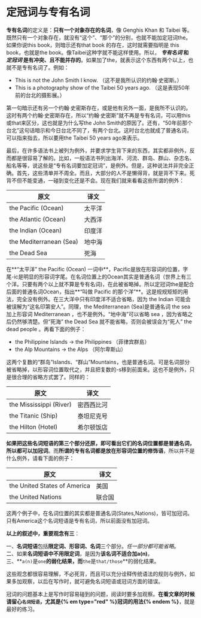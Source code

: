# 定冠词与专有名词

**专有名词**的定义是：**只有一个对象存在的名词**，像 Genghis Khan 和 Taibei 等。既然只有一个对象存在，就没有“这个”、“那个”的分别，也就不能加定冠词the。如果你说this book，则暗示还有that book 的存在，这时就需要指明是 this book，也就是the book。像Taibei这种字就不能这样使用。所以， ***专有名词* 和 *定冠词* 是有冲突、且不能并存的**。如果加了the，就表示这个东西有两个以上，也就不是专有名词了。例如：
>  
- This is not the John Smith I know.
（这不是我所认识的约翰·史密斯。）
- This is a photography show of the Taibei 50 years ago.
（这是表现50年前的台北的摄影展。）

第一句暗示还有另一个约翰·史密斯存在，或是他有另外一面，是我所不认识的。这时有两个约翰·史密斯存在，所以“约翰·史密斯”就不再是专有名词，可以用this或that来区分，这也就是为什么写the John Smith的原因了。还有，“50年前那个台北”这句话暗示和今日台北不同了，有两个台北。这时台北也就成了普通名词，可以指来指去，所以要用the Taibei 50 years ago来表示。

最后，在许多语法书上被列为例外，并要求学生背下来的东西，其实都非例外，反而都是很容易了解的。比如，一般语法书列出海洋、河流、群岛、群山、杂志名、船名等等，说这些是“专有名词要加定冠词”，是例外。但是，这种说法并非完全正确。首先，这些清单并不周全。而且，大部分的人不是懒得背，就是背不下来。死背不但不能变通，一碰到变化还是不会。现在我们就来看看这些所谓的例外：
>  
|原文   |译文   |
|---|---|
|   the Pacific (Ocean)|太平洋   |
|   the Atlantic (Ocean)|大西洋   |
|   the Indian (Ocean)|印度洋   |
|   the Mediterranean (Sea)|地中海   |
|   the Dead Sea|死海   |

在**“太平洋” the Pacific (Ocean) 一词中**，Pacific是放在形容词的位置，字尾-ic是明显的形容词字尾。在名词位置上的Ocean其实是普通名词（世界上有三个洋。只要有两个以上就不算是专有名词)，在此被省略掉。所以定冠词the是配合后面的普通名词Ocean，指出**“叫做 Pacific 的那个洋”**。这是规规矩矩的用法，完全没有例外。在三大洋中只有印度洋不适合省略，因为 the Indian 可能会被误解为“这名印第安人”。同理，the Mediterranean (Sea)是普通名词 the sea 加上形容词 Mediterranean ，也不是例外。“地中海”可以省略 sea ，因为省略之后仍然够清楚。但“死海” the Dead Sea 就不能省略，否则会被误会为“死人” the dead people 。再看下面的例子：
>  
- the Philippine Islands → the Philippines （菲律宾群島）
- the Alp Mountains → the Alps （阿尔卑斯山）

这两个复数的“群岛”Islands、“群山”Mountains，也是普通名词。可是名词部分被省略掉，以形容词位置取代之，并且把复数的-s移到前面来。这也不是例外，只是很合理的省略方式罢了。同样的：
>  
|原文   |译文   |
|---|---|
|the Mississippi (River)   |密西西比河   |
|the Titanic (Ship)  |泰坦尼克号   |
|the Hilton (Hotel)   |希尔顿饭店   |

**如果把这些名词短语的第三个部分还原，即可看出它们的名词位置都是普通名词，所以都可以加冠词**。而**所谓的专有名词都是放在形容词位置的修饰语**，所以并不是什么例外，请看下面的例子：
>  
|原文   |译文   |
|---|---|
|the United States of America   |美国   |
|the United Nations   |联合国   |

这两个例子中，在名词位置的其实都是普通名词(States,Nations)，皆可加冠词。只有America这个名词短语是专有名词，所以前面没有加冠词。

**以上的叙述中，重要观念有三**：
>  
一、**名词短语**包括**限定词、形容词、名词**三个部分。*任一部分都可能省略*。  
二、如果**名词短语中不用限定词**，是因为**该名词不适合加a(n)**。  
三、**`a(n)`是`one`**的弱化结果，而**`the`是`that/those`**的弱化结果。  

这些观念都很容易理解，不必死背，而且可以充分诠释传统语法的规则与例外，如果多加观察，以后在写作时，就可避免名词短语或冠词方面的错误。

冠词的问题基本上是写作时容易碰到的问题，阅读时要多加观察。**在看文章的时候请留心`名词短语`，尤其是{% em type="red" %}冠词的用法{% endem %}**，就是最好的练习。
